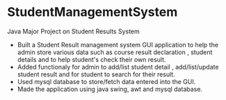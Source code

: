# StudentManagementSystem
Java Major Project on Student Results System
- Built a Student Result management system GUI application to help the admin store various data such as course result declaration , student details and to help student's check their own result.
- Added functionaly for admin to add/list student detail , add/list/update student result and for student to search for their result.
- Used mysql database to store/fetch data entered into the GUI.
- Made the application using java swing, awt and mysql database.
